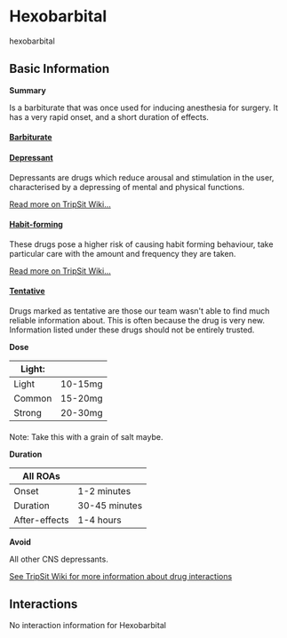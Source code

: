 # Hexobarbital

hexobarbital

## Basic Information

**Summary**

Is a barbiturate that was once used for inducing anesthesia for surgery. It has a very rapid onset, and a short duration of effects.

#### [Barbiturate](/category/barbiturate)

#### [Depressant](/category/depressant)

Depressants are drugs which reduce arousal and stimulation in the user, characterised by a depressing of mental and physical functions.

[Read more on TripSit Wiki...](#{category.wiki})

#### [Habit-forming](/category/habit-forming)

These drugs pose a higher risk of causing habit forming behaviour, take particular care with the amount and frequency they are taken.

[Read more on TripSit Wiki...](#{category.wiki})

#### [Tentative](/category/tentative)

Drugs marked as tentative are those our team wasn't able to find much reliable information about. This is often because the drug is very new. Information listed under these drugs should not be entirely trusted.

**Dose**

| Light: |         |
| ------ | ------- |
| Light  | 10-15mg |
| Common | 15-20mg |
| Strong | 20-30mg |

#### 

 Note: Take this with a grain of salt maybe.

**Duration**

| All ROAs      |               |
| ------------- | ------------- |
| Onset         | 1-2 minutes   |
| Duration      | 30-45 minutes |
| After-effects | 1-4 hours     |

**Avoid**

All other CNS depressants.

[See TripSit Wiki for more information about drug interactions](http://combo.tripsit.me/)

## Interactions

No interaction information for Hexobarbital